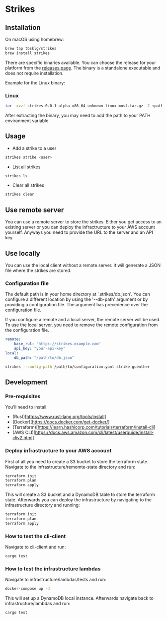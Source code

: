 # Strikes
## Installation

On macOS using homebrew:
```bash
brew tap tbsklg/strikes
brew install strikes
```

There are specific binaries available. You can choose the release for your platform from the [releases page](https://github.com/tbsklg/strikes/releases).
The binary is a standalone executable and does not require installation.

Example for the Linux binary:
### Linux
```bash
tar -xvzf strikes-0.0.1-alpha-x86_64-unknown-linux-musl.tar.gz -C <path-to-install>
```

After extracting the binary, you may need to add the path to your PATH environment variable.

## Usage
- Add a strike to a user
```bash
strikes strike <user>
```

- List all strikes
```bash
strikes ls
```

- Clear all strikes
```bash
strikes clear
```

## Use remote server
You can use a remote server to store the strikes. Either you get access to an existing server or you can deploy the infractructure to your AWS account yourself.
Anyways you need to provide the URL to the server and an API key.

## Use locally
You can use the local client without a remote server.
It will generate a JSON file where the strikes are stored. 

### Configuration file
The default path is in your home directory at '.strikes/db.json'.
You can configure a different location by using the '--db-path' argument or by providing a configuration file.
The argument has precedence over the configuration file.

If you configure a remote and a local server, the remote server will be used. To use the local server, you need to remove the remote configuration from the configuration file.

```yaml
remote:
    base_rul: "https://strikes.example.com"
    api_key: "your-api-key"
local:
    db_path: "/path/to/db.json"
```

```bash
strikes --config-path /path/to/configuration.yaml strike guenther
```

## Development
### Pre-requisites
You'll need to install:
- (Rust)[https://www.rust-lang.org/tools/install] 
- (Docker)[https://docs.docker.com/get-docker/]
- (Terraform)[https://learn.hashicorp.com/tutorials/terraform/install-cli]
- (AWS CLI)[https://docs.aws.amazon.com/cli/latest/userguide/install-cliv2.html]

### Deploy infrastructure to your AWS account
First of all you need to create a S3 bucket to store the terraform state. Navigate to the infrastructure/remomte-state directory and run:
```bash
terraform init
terraform plan
terraform apply
```
This will create a S3 bucket and a DynamoDB table to store the terraform state. Afterwards you can deploy the infrastructure by navigating to the infrastructure directory and running:

```bash
terraform init
terraform plan
terraform apply
```

### How to test the cli-client
Navigate to cli-client and run:
```bash
cargo test
```

### How to test the infrastructure lambdas
Navigate to infrastructure/lambdas/tests and run:

```bash
docker-compose up -d
```

This will set up a DynamoDB local instance. Afterwards navigate back to infrastructure/lambdas and run:


```bash
cargo test
```
